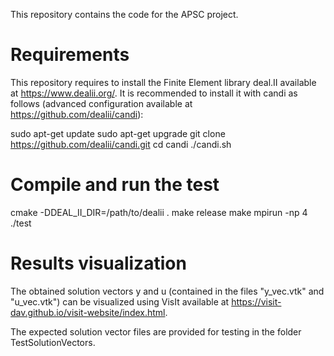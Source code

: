 
This repository contains the code for the APSC project.

# Requirements
This repository requires to install the Finite Element library deal.II available at https://www.dealii.org/.
It is recommended to install it with candi as follows (advanced configuration available at https://github.com/dealii/candi):

sudo apt-get update
sudo apt-get upgrade
git clone https://github.com/dealii/candi.git
cd candi
./candi.sh

# Compile and run the test

cmake -DDEAL_II_DIR=/path/to/dealii .
make release
make
mpirun -np 4 ./test


# Results visualization

The obtained solution vectors y and u (contained in the files "y_vec.vtk" and "u_vec.vtk")
can be visualized using VisIt available at https://visit-dav.github.io/visit-website/index.html.

The expected solution vector files are provided for testing in the folder TestSolutionVectors.
